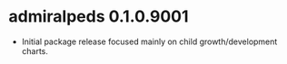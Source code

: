 # admiralpeds 0.1.0.9001

- Initial package release focused mainly on child growth/development charts.
